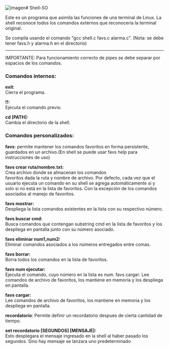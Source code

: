 ![imagen](https://github.com/user-attachments/assets/4dce8dcd-2890-47da-a9c4-8072cca22da6)# Shell-SO

Este es un programa que asimila las funciones de una terminal de Linux. La shell reconoce todos los comandos externos que reconoceria la terminal original. 

Se compila usando el comando "gcc shell.c favs.c alarma.c". (Nota: se debe tener favs.h y alarma.h en el directorio)

---
IMPORTANTE: Para funcionamiento correcto de pipes se debe separar por espacios de los comandos.

### Comandos internos: 

 __exit__:                                    
 Cierra el programa.
  
 __!!:__                                      
 Ejecuta el comando previo.

 __cd [PATH]:__                            
 Cambia el directorio de la shell.                              


### Comandos personalizados: 

__favs__: permite mantener los comandos favoritos en forma persistente, guardados en un archivo.(En shell se puede usar favs help para instrucciones de uso)

  __favs crear ruta/nombre.txt:__           
                                          Crea archivo donde se almacenan los comandos     
                                          favoritos dada la ruta y nombre de archivo.
                                          Por defecto, cada vez que el usuario ejecuta un comando en su shell se agrega 
                                          automáticamente si y solo si no está en la lista de favoritos. Con la excepción de 
                                          los comandos asociados al manejo de favoritos.
  
  __favs mostrar:__                            
                                          Despliega la lista comandos existentes en la 
                                          lista con su respectivo número.

  __favs buscar cmd:__                      
                                          Busca comandos que contengan substring cmd en la lista de favoritos y los 
                                          despliega en pantalla junto con su número asociado.

  __favs eliminar num1,num2:__                 
                                          Eliminar comandos asociados a los números entregados entre comas.
  
  __favs borrar:__                             
                                          Borra todos los comandos en la lista de favoritos.
  
  __favs num ejecutar:__                       
                                          Ejecuta el comando, cuyo número en la lista es num. favs cargar: Lee comandos de 
                                          archivo de favoritos, los mantiene en memoria y los despliega en pantalla.
  
  __favs cargar:__                             
                                          Lee comandos de archivo de favoritos, los mantiene en memoria y los despliega en 
                                          pantalla.
                                   
                                          





__recordatorio__: Permite definir un recordatorio despues de cierta cantidad de tiempo.

__set recordatorio [SEGUNDOS] [MENSAJE]:__   
                                          Esto desplegara el mensaje ingresado en la shell al haber pasado los segundos. Sino hay mensaje se lanzara uno predeterminado






